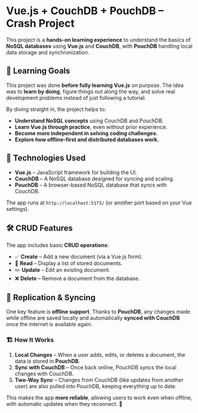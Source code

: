 # Vue.js + CouchDB + PouchDB – Crash Project  

This project is a **hands-on learning experience** to understand the basics of **NoSQL databases** using **Vue.js** and **CouchDB**, with **PouchDB** handling local data storage and synchronization.  

## 🎯 Learning Goals  

This project was done **before fully learning Vue.js** on purpose. The idea was to **learn by doing**, figure things out along the way, and solve real development problems instead of just following a tutorial.  

By diving straight in, the project helps to:  

- **Understand NoSQL concepts** using CouchDB and PouchDB.  
- **Learn Vue.js through practice**, even without prior experience.  
- **Become more independent in solving coding challenges.**  
- **Explore how offline-first and distributed databases work.**  

## 🔧 Technologies Used  

- **Vue.js** – JavaScript framework for building the UI.  
- **CouchDB** – A NoSQL database designed for syncing and scaling.  
- **PouchDB** – A browser-based NoSQL database that syncs with CouchDB.  

The app runs at `http://localhost:5173/` (or another port based on your Vue settings).  

## 🛠 CRUD Features  

The app includes basic **CRUD operations**:  

- ✅ **Create** – Add a new document (via a Vue.js form).  
- 🔄 **Read** – Display a list of stored documents.  
- ✏️ **Update** – Edit an existing document.  
- ❌ **Delete** – Remove a document from the database.  

## 🔄 Replication & Syncing  

One key feature is **offline support**. Thanks to **PouchDB**, any changes made while offline are saved locally and automatically **synced with CouchDB** once the internet is available again.  

### 🏗 How It Works  

1. **Local Changes** – When a user adds, edits, or deletes a document, the data is stored in **PouchDB**.  
2. **Sync with CouchDB** – Once back online, PouchDB syncs the local changes with CouchDB.  
3. **Two-Way Sync** – Changes from CouchDB (like updates from another user) are also pulled into PouchDB, keeping everything up to date.  


This makes the app **more reliable**, allowing users to work even when offline, with automatic updates when they reconnect. 🚀

